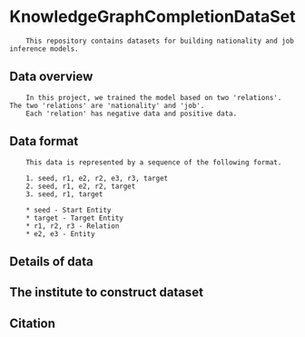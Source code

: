 # KnowledgeGraphCompletionDataSet
```
    This repository contains datasets for building nationality and job inference models.
```
## Data overview
```description01
    In this project, we trained the model based on two 'relations'. The two 'relations' are 'nationality' and 'job'. 
    Each 'relation' has negative data and positive data.
```

## Data format
```description02
    This data is represented by a sequence of the following format.
    
    1. seed, r1, e2, r2, e3, r3, target
    2. seed, r1, e2, r2, target
    3. seed, r1, target
    
    * seed - Start Entity
    * target - Target Entity
    * r1, r2, r3 - Relation
    * e2, e3 - Entity
```
## Details of data

## The institute to construct dataset

## Citation
